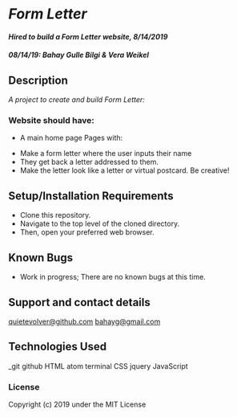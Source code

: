 # _Form Letter_

#### _Hired to build a Form Letter website, 8/14/2019_
#### _**08/14/19: Bahay Gulle Bilgi & Vera Weikel**_

## Description

_A project to create and build Form Letter:_
### Website should have:

* A main home page
Pages with:
- Make a form letter where the user inputs their name
- They get back a letter addressed to them.
- Make the letter look like a letter or virtual postcard. Be creative!

## Setup/Installation Requirements

* Clone this repository.
* Navigate to the top level of the cloned directory.
* Then, open your preferred web browser.

## Known Bugs

* Work in progress; There are no known bugs at this time.

## Support and contact details

 quietevolver@github.com bahayg@gmail.com

## Technologies Used

_git github  HTML atom terminal CSS jquery JavaScript

### License

Copyright (c) 2019 under the MIT License
